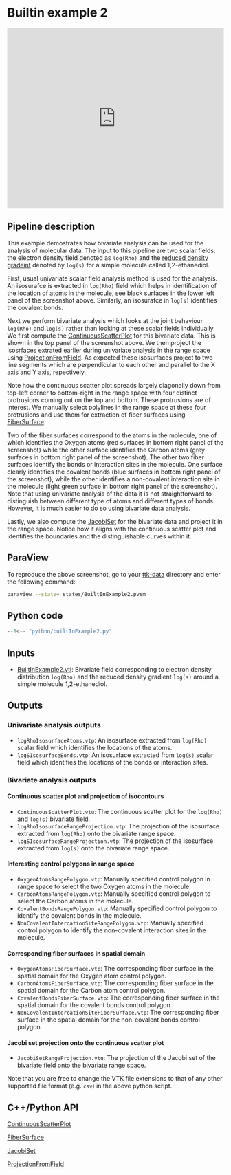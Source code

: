 # Builtin example 2

<!--[![Builtin example 2 video tutorial](https://topology-tool-kit.github.io/img/gallery/builtinExample2.jpg)](https://youtu.be/Rdsfkb6SpK8)-->

<iframe src="https://www.youtube.com/embed/7mlUzUJKA78" allowfullscreen="" width="100%" height="420" frameborder="0"></iframe>

## Pipeline description
This example demostrates how bivariate analysis can be used for the analysis of molecular data. The input to this pipeline are two scalar fields: the electron density field denoted as `log(Rho)` and the [reduced density gradeint](https://www.tandfonline.com/doi/full/10.1080/00268976.2015.1123777) denoted by `log(s)` for a simple molecule called 1,2-ethanediol.

First, usual univariate scalar field analysis method is used for the analysis. An isosurafce is extracted in `log(Rho)` field which helps in identification of the location of atoms in the molecule, see black surfaces in the lower left panel of the screenshot above. Similarly, an isosurafce in `log(s)` identifies the covalent bonds.

Next we perform bivariate analysis which looks at the joint behaviour `log(Rho)` and `log(s)` rather than looking at these scalar fields individually. We first compute the [ContinuousScatterPlot](https://topology-tool-kit.github.io/doc/html/classttkContinuousScatterPlot.html) for this bivariate data. This is shown in the top panel of the screenshot above. We then project the isosrfaces extrated earlier during univariate analysis in the range space using [ProjectionFromField](https://topology-tool-kit.github.io/doc/html/classttkProjectionFromField.html). As expected these isosurfaces project to two line segments which are perpendicular to each other and parallel to the X axis and Y axis, repectively.

Note how the continuous scatter plot spreads largely diagonally down from top-left corner to bottom-right in the range space with four distinct protrusions coming out on the top and bottom. These protrusions are of interest. We manually select polylines in the range space at these four protrusions and use them for extraction of fiber surfaces using [FiberSurface](https://topology-tool-kit.github.io/doc/html/classttkFiberSurface.html). 

Two of the fiber surfaces correspond to the atoms in the molecule, one of which identifies the Oxygen atoms (red surfaces in bottom right panel of the screenshot) while the other surface identifies the Carbon atoms (grey surfaces in bottom right panel of the screenshot). The other two fiber surfaces identify the bonds or interaction sites in the molecule. One surface clearly identifies the covalent bonds (blue surfaces in bottom right panel of the screenshot), while the other identifies a non-covalent interaction site in the molecule (light green surface in bottom right panel of the screenshot). Note that using univariate analysis of the data it is not straightforward to distinguish between different type of atoms and different types of bonds. However, it is much easier to do so using bivariate data analysis.

Lastly, we also compute the [JacobiSet](https://topology-tool-kit.github.io/doc/html/classttkJacobiSet.html) for the bivariate data and project it in the range space. Notice how it aligns with the continuous scatter plot and identifies the boundaries and the distinguishable curves within it.

## ParaView
To reproduce the above screenshot, go to your [ttk-data](https://github.com/topology-tool-kit/ttk-data) directory and enter the following command:
``` bash
paraview --state= states/BuiltInExample2.pvsm
```

## Python code

``` python  linenums="1"
--8<-- "python/builtInExample2.py"
```

## Inputs
- [BuiltInExample2.vti](https://github.com/topology-tool-kit/ttk-data/raw/dev/BuiltInExample2.vti): Bivariate field corresponding to electron density distribution `log(Rho)` and the reduced density gradient `log(s)` around a simple molecule 1,2-ethanediol.

## Outputs

### Univariate analysis outputs
- `logRhoIsosurfaceAtoms.vtp`: An isosurface extracted from `log(Rho)` scalar field which identifies the locations of the atoms.
- `logSIsosurfaceBonds.vtp`: An isosurface extracted from `log(s)` scalar field which identifies the locations of the bonds or interaction sites.

### Bivariate analysis outputs 
#### Continuous scatter plot and projection of isocontours
- `ContinuousScatterPlot.vtu`: The continuous scatter plot for the `log(Rho)` and `log(s)` bivariate field.
- `logRhoIsosurfaceRangeProjection.vtp`: The projection of the isosurface extracted from `log(Rho)` onto the bivariate range space.
- `logSIsosurfaceRangeProjection.vtp`: The projection of the isosurface extracted from `log(s)` onto the bivariate range space.

#### Interesting control polygons in range space
- `OxygenAtomsRangePolygon.vtp`: Manually specified control polygon in range space to select the two Oxygen atoms in the molecule.
- `CarbonAtomsRangePolygon.vtp`: Manually specified control polygon to select the Carbon atoms in the molecule.
- `CovalentBondsRangePolygon.vtp`: Manually specified control polygon to identify the covalent bonds in the molecule.
- `NonCovalentIntercationSiteRangePolygon.vtp`: Manually specified control polygon to identify the non-covalent interaction sites in the molecule.

#### Corresponding fiber surfaces in spatial domain
- `OxygenAtomsFiberSurface.vtp`: The corresponding fiber surface in the spatial domain for the Oxygen atom control polygon.
- `CarbonAtomsFiberSurface.vtp`: The corresponding fiber surface in the spatial domain for the Carbon atom control polygon.
- `CovalentBondsFiberSurface.vtp`: The corresponding fiber surface in the spatial domain for the covalent bonds control polygon.
- `NonCovalentIntercationSiteFiberSurface.vtp`: The corresponding fiber surface in the spatial domain for the non-covalent bonds control polygon.

#### Jacobi set projection onto the continuous scatter plot 
- `JacobiSetRangeProjection.vtu`: The projection of the Jacobi set of the bivariate field onto the bivariate range space.

Note that you are free to change the VTK file extensions to that of any other supported file format (e.g. `csv`) in the above python script.


## C++/Python API
[ContinuousScatterPlot](https://topology-tool-kit.github.io/doc/html/classttkContinuousScatterPlot.html)

[FiberSurface](https://topology-tool-kit.github.io/doc/html/classttkFiberSurface.html)

[JacobiSet](https://topology-tool-kit.github.io/doc/html/classttkJacobiSet.html)

[ProjectionFromField](https://topology-tool-kit.github.io/doc/html/classttkProjectionFromField.html)


